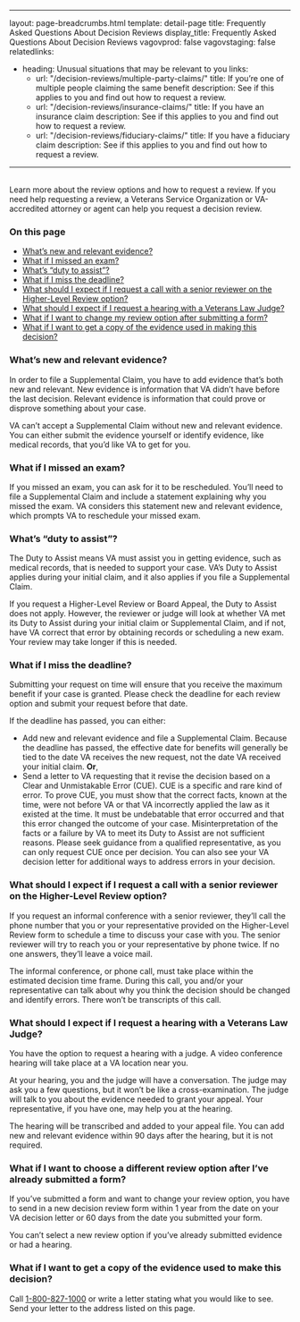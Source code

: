---
layout: page-breadcrumbs.html
template: detail-page
title: Frequently Asked Questions About Decision Reviews
display_title: Frequently Asked Questions About Decision Reviews
vagovprod: false
vagovstaging: false
relatedlinks:
  - heading: Unusual situations that may be relevant to you
    links:
    - url: "/decision-reviews/multiple-party-claims/"
      title: If you’re one of multiple people claiming the same benefit
      description: See if this applies to you and find out how to request a review.
    - url: "/decision-reviews/insurance-claims/"
      title: If you have an insurance claim
      description: See if this applies to you and find out how to request a review.
    - url: "/decision-reviews/fiduciary-claims/"
      title: If you have a fiduciary claim
      description: See if this applies to you and find out how to request a review.              
------
<br>
<div itemprop="description" class="va-introtext">
Learn more about the review options and how to request a review. If you need help requesting a review, a Veterans Service Organization or VA-accredited attorney or agent can help you request a decision review. 
</div>

### On this page
- <a href ="#relevant-evidence">What’s new and relevant evidence?</a>
- <a href ="#missed-exam">What if I missed an exam?</a>
- <a href ="#duty-assist">What’s “duty to assist”?</a>
- <a href ="#miss-deadline">What if I miss the deadline?</a>
- <a href ="#higher-level-review">What should I expect if I request a call with a senior reviewer on the Higher-Level Review option?</a>
- <a href ="#request-hearing">What should I expect if I request a hearing with a Veterans Law Judge?</a>
- <a href ="#change-review">What if I want to change my review option after submitting a form?</a>
- <a href ="#copy-of-evidence">What if I want to get a copy of the evidence used in making this decision?</a>

<section class="usa-grid usa-grid-full">
  <div class="va-h-ruled--stars"></div>
</section>

<div id="relevant-evidence">

### What’s new and relevant evidence?
</div>
In order to file a Supplemental Claim, you have to add evidence that’s both new and relevant. New evidence is information that VA didn’t have before the last decision. Relevant evidence is information that could prove or disprove something about your case. 

VA can’t accept a Supplemental Claim without new and relevant evidence. You can either submit the evidence yourself or identify evidence, like medical records, that you’d like VA to get for you.

<div id="missed-exam">

### What if I missed an exam?
</div>
If you missed an exam, you can ask for it to be rescheduled. You’ll need to file a Supplemental Claim and include a statement explaining why you missed the exam. VA considers this statement new and relevant evidence, which prompts VA to reschedule your missed exam.

<div id="duty-assist">

### What’s “duty to assist”?
</div>
The Duty to Assist means VA must assist you in getting evidence, such as medical records, that is needed to support your case. VA’s Duty to Assist applies during your initial claim, and it also applies if you file a Supplemental Claim.

If you request a Higher-Level Review or Board Appeal, the Duty to Assist does not apply. However, the reviewer or judge will look at whether VA met its Duty to Assist during your initial claim or Supplemental Claim, and if not, have VA correct that error by obtaining records or scheduling a new exam. Your review may take longer if this is needed.

<div id="miss-deadline">

### What if I miss the deadline?
</div>
Submitting your request on time will ensure that you receive the maximum benefit if your case is granted. Please check the deadline for each review option and submit your request before that date. 

If the deadline has passed, you can either: 
- Add new and relevant evidence and file a Supplemental Claim. Because the deadline has passed, the effective date for benefits will generally be tied to the date VA receives the new request, not the date VA received your initial claim. __Or__,
- Send a letter to VA requesting that it revise the decision based on a Clear and Unmistakable Error (CUE). CUE is a specific and rare kind of error. To prove CUE, you must show that the correct facts, known at the time, were not before VA or that VA incorrectly applied the law as it existed at the time. It must be undebatable that error occurred and that this error changed the outcome of your case. Misinterpretation of the facts or a failure by VA to meet its Duty to Assist are not sufficient reasons. Please seek guidance from a qualified representative, as you can only request CUE once per decision.  You can also see your VA decision letter for additional ways to address errors in your decision.

<div id="higher-level-review">

### What should I expect if I request a call with a senior reviewer on the Higher-Level Review option?  
</div>
If you request an informal conference with a senior reviewer, they’ll call the phone number that you or your representative provided on the Higher-Level Review form to schedule a time to discuss your case with you. The senior reviewer will try to reach you or your representative by phone twice. If no one answers, they’ll leave a voice mail. 

The informal conference, or phone call, must take place within the estimated decision time frame. During this call, you and/or your representative can talk about why you think the decision should be changed and identify errors. There won’t be transcripts of this call.

<div id="request-hearing">

### What should I expect if I request a hearing with a Veterans Law Judge?  
</div>
You have the option to request a hearing with a judge. A video conference hearing will take place at a VA location near you. 

At your hearing, you and the judge will have a conversation. The judge may ask you a few questions, but it won’t be like a cross-examination. The judge will talk to you about the evidence needed to grant your appeal. Your representative, if you have one, may help you at the hearing.

The hearing will be transcribed and added to your appeal file. You can add new and relevant evidence within 90 days after the hearing, but it is not required.

<div id="change-review">

### What if I want to choose a different review option after I’ve already submitted a form?
</div>
If you’ve submitted a form and want to change your review option, you have to send in a new decision review form within 1 year from the date on your VA decision letter or 60 days from the date you submitted your form. 

You can’t select a new review option if you’ve already submitted evidence or had a hearing.

<div id="copy-of-evidence">

### What if I want to get a copy of the evidence used to make this decision?
</div>
Call <a href="tel:+1phonenumber">1-800-827-1000</a> or write a letter stating what you would like to see. Send your letter to the address listed on this page.

